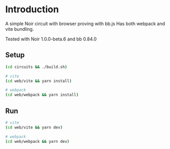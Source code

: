 # Introduction

A simple Noir circuit with browser proving with bb.js
Has both webpack and vite bundling.

Tested with Noir 1.0.0-beta.6 and bb 0.84.0

## Setup

```bash
(cd circuits && ./build.sh)

# vite
(cd web/vite && yarn install)

# webpack
(cd web/webpack && yarn install)
```

## Run

```bash
# vite
(cd web/vite && yarn dev)

# webpack
(cd web/webpack && yarn dev)
```
